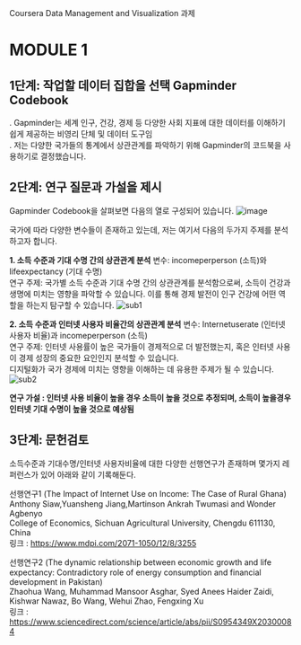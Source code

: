Coursera Data Management and Visualization 과제
# MODULE 1
## 1단계: 작업할 데이터 집합을 선택 **Gapminder Codebook**
. Gapminder는 세계 인구, 건강, 경제 등 다양한 사회 지표에 대한 데이터를 이해하기 쉽게 제공하는 비영리 단체 및 데이터 도구임  
. 저는 다양한 국가들의 통계에서 상관관계를 파악하기 위해 Gapminder의 코드북을 사용하기로 결정했습니다. 

## 2단계: 연구 질문과 가설을 제시
Gapminder Codebook을 살펴보면 다음의 열로 구성되어 있습니다.
![image](https://github.com/user-attachments/assets/a44ae182-beae-4897-ad0e-b23fce09547c)

국가에 따라 다양한 변수들이 존재하고 있는데, 저는 여기서 다음의 두가지 주제를 분석하고자 합니다. 

**1. 소득 수준과 기대 수명 간의 상관관계 분석**
변수: incomeperperson (소득)와 lifeexpectancy (기대 수명)  
연구 주제: 국가별 소득 수준과 기대 수명 간의 상관관계를 분석함으로써, 소득이 건강과 생명에 미치는 영향을 파악할 수 있습니다. 이를 통해 경제 발전이 인구 건강에 어떤 역할을 하는지 탐구할 수 있습니다.
![sub1](https://github.com/user-attachments/assets/c8ae75cd-c382-4e5f-ac8a-97b435c27467)

**2. 소득 수준과 인터넷 사용자 비율간의 상관관계 분석**
변수: Internetuserate (인터넷 사용자 비율)과 incomeperperson (소득)  
연구 주제: 인터넷 사용률이 높은 국가들이 경제적으로 더 발전했는지, 혹은 인터넷 사용이 경제 성장의 중요한 요인인지 분석할 수 있습니다.  
디지털화가 국가 경제에 미치는 영향을 이해하는 데 유용한 주제가 될 수 있습니다.
![sub2](https://github.com/user-attachments/assets/014a63ea-c8f1-4798-8eba-eef6222b8eff)

**연구 가설 : 인터넷 사용 비율이 높을 경우 소득이 높을 것으로 추정되며, 소득이 높을경우 인터넷 기대 수명이 높을 것으로 예상됨**

## 3단계: 문헌검토
소득수준과 기대수명/인터넷 사용자비율에 대한 다양한 선행연구가 존재하며 몇가지 레퍼런스가 있어 아래와 같이 기록해둔다.  

선행연구1 (The Impact of Internet Use on Income: The Case of Rural Ghana)  
Anthony Siaw,Yuansheng Jiang,Martinson Ankrah Twumasi and Wonder Agbenyo  
College of Economics, Sichuan Agricultural University, Chengdu 611130, China  
링크 : https://www.mdpi.com/2071-1050/12/8/3255  

선행연구2 (The dynamic relationship between economic growth and life expectancy: Contradictory role of energy consumption and financial development in Pakistan)  
Zhaohua Wang, Muhammad Mansoor Asghar, Syed Anees Haider Zaidi, Kishwar Nawaz, Bo Wang, Wehui Zhao, Fengxing Xu  
링크 : https://www.sciencedirect.com/science/article/abs/pii/S0954349X20300084  


